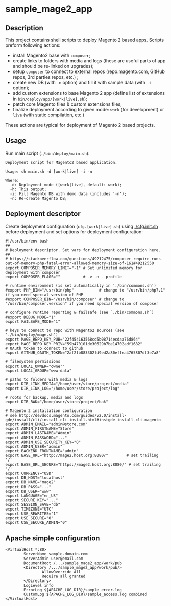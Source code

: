 # sample_mage2_app

## Description
This project contains shell scripts to deploy Magento 2 based apps. Scripts preform following actions:
* install Magento2 base with `composer`;
* create links to folders with media and logs (these are useful parts of app and should be re-linked on upgrades);
* setup `composer` to connect to external repos (repo.magento.com, GitHub repos, 3rd parties repos, etc.) ;
* create new DB (with `-n` option) and fill it with sample data (with `-i` option);
* add custom extensions to base Magento 2 app (define list of extensions in `bin/deploy/app/[work|live].sh`);
* patch core Magento files & custom extensions files;
* finalize deployment according to given mode: `work` (for development) or `live` (with static compilation, etc.)    

These actions are typical for deployment of Magento 2 based projects. 


## Usage

Run main script (`./bin/deploy/main.sh`):

    Deployment script for Magento2 based application.
    
    Usage: sh main.sh -d [work|live] -i -n
    
    Where:
      -d: Deployment mode ([work|live], default: work);
      -h: This output;
      -i: Fill Magento DB with demo data (includes '-n');
      -n: Re-create Magento DB;



## Deployment descriptor

Create deployment configuration (`cfg.[work|live].sh`) using [./cfg.init.sh](./cfg.init.sh) before deployment and set options for deployment configuration:

    #!/usr/bin/env bash
    ##
    # Deployment descriptor. Set vars for deployment configuration here.
    ##
    # https://stackoverflow.com/questions/49212475/composer-require-runs-out-of-memory-php-fatal-error-allowed-memory-size-of-161#49212550
    export COMPOSER_MEMORY_LIMIT="-1" # Set unlimited memory for deployment with composer
    export COMPOSER_FLAGS=""          # -v -n --profile
    
    # runtime environment (is set automatically in './bin/commons.sh')
    #export PHP_BIN="/usr/bin/php"           # change to "/usr/bin/php7.1" if you need special version of PHP
    #export COMPOSER_BIN="/usr/bin/composer" # change to "/usr/bin/composer.version" if you need special version of composer
    
    # configure runtime reporting & failsafe (see `./bin/commons.sh`)
    #export DEBUG_MODE="1"
    export FAILSAFE_MODE="1"
    
    # keys to connect to repo with Magento2 sources (see './bin/deploy/mage.sh')
    export MAGE_REPO_KEY_PUB="22f454163568cd5b08714ecdaa76d864"
    export MAGE_REPO_KEY_PRIV="59b470101de30629b7be14702adf1682"
    # OAuth token to connect to github
    export GITHUB_OAUTH_TOKEN="2af2fb883302fd9ed2a80effea4765807df3e7a8"
    
    # filesystem permissions
    export LOCAL_OWNER="owner"
    export LOCAL_GROUP="www-data"
    
    # paths to folders with media & logs
    export DIR_LINK_MEDIA="/home/user/store/project/media"
    export DIR_LINK_LOG="/home/user/store/project/log"
    
    # roots for backup, media and logs
    export DIR_BAK="/home/user/store/project/bak"
    
    # Magento 2 installation configuration
    # see http://devdocs.magento.com/guides/v2.0/install-gde/install/cli/install-cli-install.html#instgde-install-cli-magento
    export ADMIN_EMAIL="admin@store.com"
    export ADMIN_FIRSTNAME="Store"
    export ADMIN_LASTNAME="Admin"
    export ADMIN_PASSWORD="..."
    export ADMIN_USE_SECURITY_KEY="0"
    export ADMIN_USER="admin"
    export BACKEND_FRONTNAME="admin"
    export BASE_URL="http://mage2.host.org:8080/"        # set trailing '/'
    export BASE_URL_SECURE="https://mage2.host.org:8080/" # set trailing '/'
    export CURRENCY="USD"
    export DB_HOST="localhost"
    export DB_NAME="mage2"
    export DB_PASS="..."
    export DB_USER="www"
    export LANGUAGE="en_US"
    export SECURE_KEY="..."
    export SESSION_SAVE="db"
    export TIMEZONE="UTC"
    export USE_REWRITES="1"
    export USE_SECURE="0"
    export USE_SECURE_ADMIN="0"



## Apache simple configuration

```
<VirtualHost *:80>
        ServerName sample.domain.com
        ServerAdmin user@email.com
        DocumentRoot /.../sample_mage2_app/work/pub
        <Directory /.../sample_mage2_app/work/pub/>
                AllowOverride All
                Require all granted
        </Directory>
        LogLevel info
        ErrorLog ${APACHE_LOG_DIR}/sample_error.log
        CustomLog ${APACHE_LOG_DIR}/sample_access.log combined
</VirtualHost>
```
